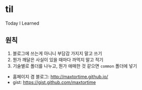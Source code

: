 # til
Today I Learned

## 원칙
1. 블로그에 쓰는게 아니니 부담감 가지지 말고 쓰기
2. 뭔가 깨달은 사실이 있을 때마다 까먹지 말고 적기
3. 기술별로 폴더를 나누고, 뭔가 애매한 것 같으면 `common` 폴더에 넣기

* 홈페이지 겸 블로그: http://maxtortime.github.io/ 
* gist: https://gist.github.com/maxtortime
